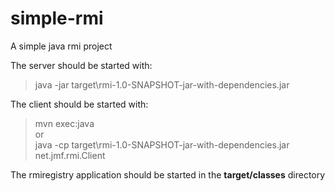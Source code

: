 # simple-rmi
A simple java rmi project  

The server should be started with:  
> java -jar target\rmi-1.0-SNAPSHOT-jar-with-dependencies.jar  

The client should be started with:  
> mvn exec:java  
or  
> java -cp target\rmi-1.0-SNAPSHOT-jar-with-dependencies.jar net.jmf.rmi.Client  

The rmiregistry application should be started in the **target/classes** directory